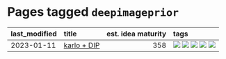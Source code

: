 # Pages tagged `deepimageprior`

|last_modified|title|est. idea maturity|tags
|:---|:---|---:|:---|
|2023-01-11|[karlo + DIP](../karlo-dip.md)|358|[![](https://img.shields.io/badge/tag-deepimageprior-3a9a4f)](../tags/deepimageprior.md) [![](https://img.shields.io/badge/tag-experimental-4bcfd8)](../tags/experimental.md) [![](https://img.shields.io/badge/tag-imagegeneration-d9f12f)](../tags/imagegeneration.md) [![](https://img.shields.io/badge/tag-prior-fe76cf)](../tags/prior.md) [![](https://img.shields.io/badge/tag-wip-4d35f9)](../tags/wip.md)|